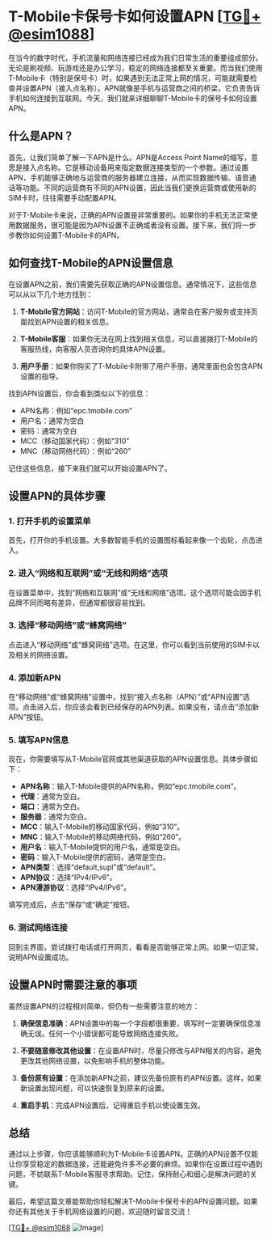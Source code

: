 # T-Mobile卡保号卡如何设置APN [[TG💪+ @esim1088](https://t.me/s/esim1088)]

在当今的数字时代，手机流量和网络连接已经成为我们日常生活的重要组成部分。无论是刷视频、玩游戏还是办公学习，稳定的网络连接都至关重要。而当我们使用T-Mobile卡（特别是保号卡）时，如果遇到无法正常上网的情况，可能就需要检查并设置APN（接入点名称）。APN就像是手机与运营商之间的桥梁，它负责告诉手机如何连接到互联网。今天，我们就来详细聊聊T-Mobile卡的保号卡如何设置APN。

## 什么是APN？

首先，让我们简单了解一下APN是什么。APN是Access Point Name的缩写，意思是接入点名称。它是移动设备用来指定数据连接类型的一个参数。通过设置APN，手机能够正确地与运营商的服务器建立连接，从而实现数据传输、语音通话等功能。不同的运营商有不同的APN设置，因此当我们更换运营商或使用新的SIM卡时，往往需要手动配置APN。

对于T-Mobile卡来说，正确的APN设置是非常重要的。如果你的手机无法正常使用数据服务，很可能是因为APN设置不正确或者没有设置。接下来，我们将一步步教你如何设置T-Mobile卡的APN。

## 如何查找T-Mobile的APN设置信息

在设置APN之前，我们需要先获取正确的APN设置信息。通常情况下，这些信息可以从以下几个地方找到：

1. **T-Mobile官方网站**：访问T-Mobile的官方网站，通常会在客户服务或支持页面找到APN设置的相关信息。
   
2. **T-Mobile客服**：如果你无法在网上找到相关信息，可以直接拨打T-Mobile的客服热线，向客服人员咨询你的具体APN设置。

3. **用户手册**：如果你购买了T-Mobile卡附带了用户手册，通常里面也会包含APN设置的指导。

找到APN设置后，你会看到类似以下的信息：
- APN名称：例如“epc.tmobile.com”
- 用户名：通常为空白
- 密码：通常为空白
- MCC（移动国家代码）：例如“310”
- MNC（移动网络代码）：例如“260”

记住这些信息，接下来我们就可以开始设置APN了。

## 设置APN的具体步骤

### 1. 打开手机的设置菜单

首先，打开你的手机设置。大多数智能手机的设置图标看起来像一个齿轮，点击进入。

### 2. 进入“网络和互联网”或“无线和网络”选项

在设置菜单中，找到“网络和互联网”或“无线和网络”选项。这个选项可能会因手机品牌不同而略有差异，但通常都很容易找到。

### 3. 选择“移动网络”或“蜂窝网络”

点击进入“移动网络”或“蜂窝网络”选项。在这里，你可以看到当前使用的SIM卡以及相关的网络设置。

### 4. 添加新APN

在“移动网络”或“蜂窝网络”设置中，找到“接入点名称（APN）”或“APN设置”选项。点击进入后，你应该会看到已经保存的APN列表。如果没有，请点击“添加新APN”按钮。

### 5. 填写APN信息

现在，你需要填写从T-Mobile官网或其他渠道获取的APN设置信息。具体步骤如下：

- **APN名称**：输入T-Mobile提供的APN名称，例如“epc.tmobile.com”。
- **代理**：通常为空白。
- **端口**：通常为空白。
- **服务器**：通常为空白。
- **MCC**：输入T-Mobile的移动国家代码，例如“310”。
- **MNC**：输入T-Mobile的移动网络代码，例如“260”。
- **用户名**：输入T-Mobile提供的用户名，通常是空白。
- **密码**：输入T-Mobile提供的密码，通常是空白。
- **APN类型**：选择“default,supl”或“default”。
- **APN协议**：选择“IPv4/IPv6”。
- **APN漫游协议**：选择“IPv4/IPv6”。

填写完成后，点击“保存”或“确定”按钮。

### 6. 测试网络连接

回到主界面，尝试拨打电话或打开网页，看看是否能够正常上网。如果一切正常，说明APN设置成功。

## 设置APN时需要注意的事项

虽然设置APN的过程相对简单，但仍有一些需要注意的地方：

1. **确保信息准确**：APN设置中的每一个字段都很重要，填写时一定要确保信息准确无误。任何一个小错误都可能导致网络连接失败。

2. **不要随意修改其他设置**：在设置APN时，尽量只修改与APN相关的内容，避免更改其他网络设置，以免影响手机的整体功能。

3. **备份原有设置**：在添加新APN之前，建议先备份原有的APN设置。这样，如果新设置出现问题，可以快速恢复到原来的设置。

4. **重启手机**：完成APN设置后，记得重启手机以使设置生效。

## 总结

通过以上步骤，你应该能够顺利为T-Mobile卡设置APN。正确的APN设置不仅能让你享受稳定的数据连接，还能避免许多不必要的麻烦。如果你在设置过程中遇到问题，不妨联系T-Mobile客服寻求帮助。记住，保持耐心和细心是解决问题的关键。

最后，希望这篇文章能帮助你轻松解决T-Mobile卡保号卡的APN设置问题。如果你还有其他关于手机网络设置的问题，欢迎随时留言交流！

[[TG💪+ @esim1088](https://t.me/s/esim1088) ![Image](https://i.postimg.cc/4NQfJmqS/Snipaste-2025-05-13-00-14-12.png)]